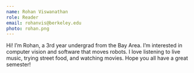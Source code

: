 ```yaml
---
name: Rohan Viswanathan
role: Reader
email: rohanvis@berkeley.edu
photo: rohan.png
---
```


Hi! I’m Rohan, a 3rd year undergrad from the Bay Area. I’m interested in computer vision and software that moves robots. I love listening to live music, trying street food, and watching movies. Hope you all have a great semester!